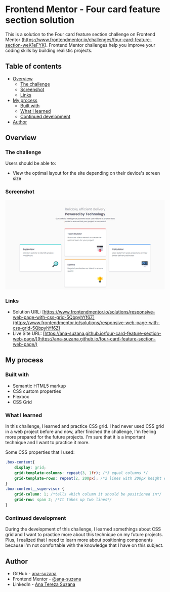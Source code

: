 # Frontend Mentor - Four card feature section solution

This is a solution to the Four card feature section challenge on Frontend Mentor (https://www.frontendmentor.io/challenges/four-card-feature-section-weK1eFYK). Frontend Mentor challenges help you improve your coding skills by building realistic projects. 

## Table of contents

- [Overview](#overview)
  - [The challenge](#the-challenge) 
  - [Screenshot](#screenshot) 
  - [Links](#links)
- [My process](#my-process)
  - [Built with](#built-with) 
  - [What I learned](#what-i-learned)
  - [Continued development](#continued-development)
- [Author](#author) 

## Overview

### The challenge

Users should be able to:
- View the optimal layout for the site depending on their device's screen size

### Screenshot

![alt text](image.png)

### Links

- Solution URL: [https://www.frontendmentor.io/solutions/responsive-web-page-with-css-grid-5QbpyhYf6Z](https://www.frontendmentor.io/solutions/responsive-web-page-with-css-grid-5QbpyhYf6Z)
- Live Site URL: [https://ana-suzana.github.io/four-card-feature-section-web-page/](https://ana-suzana.github.io/four-card-feature-section-web-page/)

## My process

### Built with

- Semantic HTML5 markup
- CSS custom properties
- Flexbox
- CSS Grid

### What I learned

In this challenge, I learned and practice CSS grid. I had never used CSS grid in a web project before and now, after finished the challenge, I'm feeling more prepared for the future projects. I'm sure that it is a important technique and I want to practice it more. 

Some CSS properties that I used:

```css
.box-content{
    display: grid;
    grid-template-columns: repeat(3, 1fr); /*3 equal columns */
    grid-template-rows: repeat(2, 200px); /*2 lines with 200px height each*/
}
.box-content__supervisor {
    grid-column: 1; /*tells which column it should be positioned in*/
    grid-row: span 2; /*It takes up two lines*/
}
```

### Continued development

During the development of this challenge, I learned somethings about CSS grid and I want to practice more about this technique on my future projects. Plus, I realized that I need to learn more about positioning components because I'm not comfortable with the knowledge that I have on this subject.

## Author

- GitHub - [ana-suzana](https://github.com/ana-suzana)
- Frontend Mentor - [@ana-suzana](https://www.frontendmentor.io/profile/ana-suzana)
- LinkedIn - [Ana Tereza Suzana](www.linkedin.com/in/ana-tereza-suzana-32a706266)